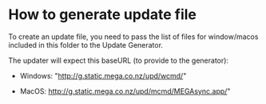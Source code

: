 # How to generate update file

To create an update file, you need to pass the list of files for window/macos included
 in this folder to the Update Generator.

The updater will expect this baseURL (to provide to the generator):

* Windows: "http://g.static.mega.co.nz/upd/wcmd/"

* MacOS: http://g.static.mega.co.nz/upd/mcmd/MEGAsync.app/"
